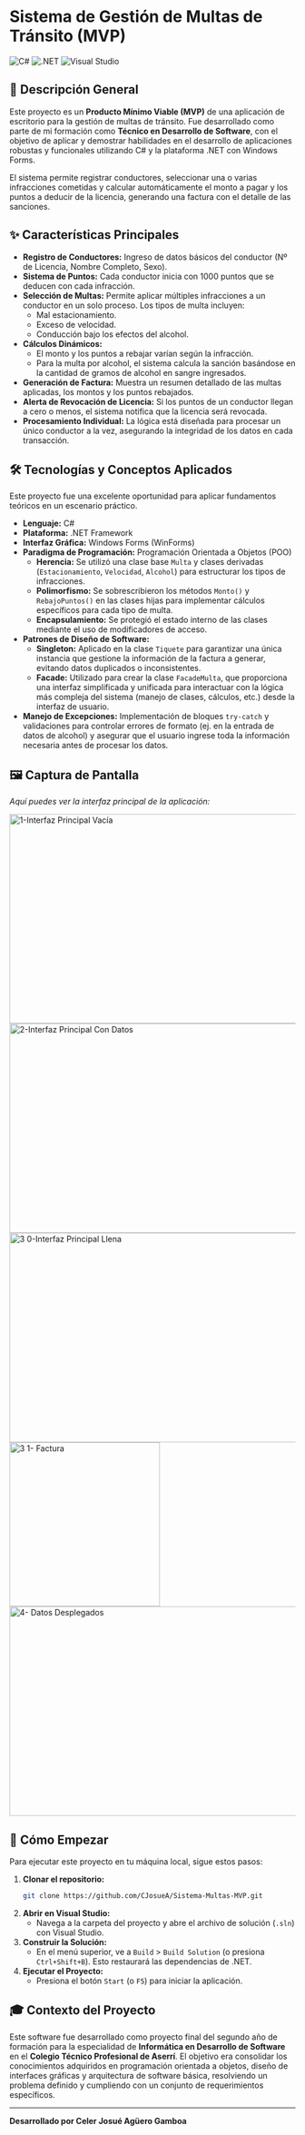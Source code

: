 # Sistema de Gestión de Multas de Tránsito (MVP)

![C#](https://img.shields.io/badge/c%23-%23239120.svg?style=for-the-badge&logo=c-sharp&logoColor=white)
![.NET](https://img.shields.io/badge/.NET-5C2D91?style=for-the-badge&logo=.net&logoColor=white)
![Visual Studio](https://img.shields.io/badge/Visual%20Studio-5C2D91.svg?style=for-the-badge&logo=visual-studio&logoColor=white)

## 📖 Descripción General

Este proyecto es un **Producto Mínimo Viable (MVP)** de una aplicación de escritorio para la gestión de multas de tránsito. Fue desarrollado como parte de mi formación como **Técnico en Desarrollo de Software**, con el objetivo de aplicar y demostrar habilidades en el desarrollo de aplicaciones robustas y funcionales utilizando C# y la plataforma .NET con Windows Forms.

El sistema permite registrar conductores, seleccionar una o varias infracciones cometidas y calcular automáticamente el monto a pagar y los puntos a deducir de la licencia, generando una factura con el detalle de las sanciones.

## ✨ Características Principales

* **Registro de Conductores:** Ingreso de datos básicos del conductor (Nº de Licencia, Nombre Completo, Sexo).
* **Sistema de Puntos:** Cada conductor inicia con 1000 puntos que se deducen con cada infracción.
* **Selección de Multas:** Permite aplicar múltiples infracciones a un conductor en un solo proceso. Los tipos de multa incluyen:
    * Mal estacionamiento.
    * Exceso de velocidad.
    * Conducción bajo los efectos del alcohol.
* **Cálculos Dinámicos:**
    * El monto y los puntos a rebajar varían según la infracción.
    * Para la multa por alcohol, el sistema calcula la sanción basándose en la cantidad de gramos de alcohol en sangre ingresados.
* **Generación de Factura:** Muestra un resumen detallado de las multas aplicadas, los montos y los puntos rebajados.
* **Alerta de Revocación de Licencia:** Si los puntos de un conductor llegan a cero o menos, el sistema notifica que la licencia será revocada.
* **Procesamiento Individual:** La lógica está diseñada para procesar un único conductor a la vez, asegurando la integridad de los datos en cada transacción.

## 🛠️ Tecnologías y Conceptos Aplicados

Este proyecto fue una excelente oportunidad para aplicar fundamentos teóricos en un escenario práctico.

* **Lenguaje:** C#
* **Plataforma:** .NET Framework
* **Interfaz Gráfica:** Windows Forms (WinForms)
* **Paradigma de Programación:** Programación Orientada a Objetos (POO)
    * **Herencia:** Se utilizó una clase base `Multa` y clases derivadas (`Estacionamiento`, `Velocidad`, `Alcohol`) para estructurar los tipos de infracciones.
    * **Polimorfismo:** Se sobrescribieron los métodos `Monto()` y `RebajoPuntos()` en las clases hijas para implementar cálculos específicos para cada tipo de multa.
    * **Encapsulamiento:** Se protegió el estado interno de las clases mediante el uso de modificadores de acceso.
* **Patrones de Diseño de Software:**
    * **Singleton:** Aplicado en la clase `Tiquete` para garantizar una única instancia que gestione la información de la factura a generar, evitando datos duplicados o inconsistentes.
    * **Facade:** Utilizado para crear la clase `FacadeMulta`, que proporciona una interfaz simplificada y unificada para interactuar con la lógica más compleja del sistema (manejo de clases, cálculos, etc.) desde la interfaz de usuario.
* **Manejo de Excepciones:** Implementación de bloques `try-catch` y validaciones para controlar errores de formato (ej. en la entrada de datos de alcohol) y asegurar que el usuario ingrese toda la información necesaria antes de procesar los datos.

## 🖼️ Captura de Pantalla

*Aquí puedes ver la interfaz principal de la aplicación:*

<img width="688" height="369" alt="1-Interfaz Principal Vacía" src="https://github.com/user-attachments/assets/dfdd904f-edd3-415e-ba9e-6f12073258a4" />
<img width="688" height="369" alt="2-Interfaz Principal Con Datos" src="https://github.com/user-attachments/assets/a81f3f51-6029-46e6-b09d-ccb3884b4999" />
<img width="688" height="369" alt="3 0-Interfaz Principal Llena" src="https://github.com/user-attachments/assets/d2fef251-8fd8-4e70-a797-a7fb88c1a1d5" />
<img width="265" height="289" alt="3 1- Factura" src="https://github.com/user-attachments/assets/450738fc-13de-45ed-805e-9e82f860087e" />
<img width="688" height="369" alt="4- Datos Desplegados" src="https://github.com/user-attachments/assets/1bfbc64e-b507-4263-9f0d-deb5989cb6a1" />


## 🚀 Cómo Empezar

Para ejecutar este proyecto en tu máquina local, sigue estos pasos:

1.  **Clonar el repositorio:**
    ```bash
    git clone https://github.com/CJosueA/Sistema-Multas-MVP.git
    ```
2.  **Abrir en Visual Studio:**
    * Navega a la carpeta del proyecto y abre el archivo de solución (`.sln`) con Visual Studio.
3.  **Construir la Solución:**
    * En el menú superior, ve a `Build` > `Build Solution` (o presiona `Ctrl+Shift+B`). Esto restaurará las dependencias de .NET.
4.  **Ejecutar el Proyecto:**
    * Presiona el botón `Start` (o `F5`) para iniciar la aplicación.

## 🎓 Contexto del Proyecto

Este software fue desarrollado como proyecto final del segundo año de formación para la especialidad de **Informática en Desarrollo de Software** en el **Colegio Técnico Profesional de Aserrí**. El objetivo era consolidar los conocimientos adquiridos en programación orientada a objetos, diseño de interfaces gráficas y arquitectura de software básica, resolviendo un problema definido y cumpliendo con un conjunto de requerimientos específicos.

---

**Desarrollado por Celer Josué Agüero Gamboa**
